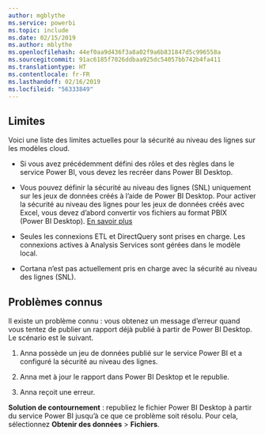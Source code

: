```yaml
---
author: mgblythe
ms.service: powerbi
ms.topic: include
ms.date: 02/15/2019
ms.author: mblythe
ms.openlocfilehash: 44ef0aa9d436f3a8a02f9a6b831847d5c996558a
ms.sourcegitcommit: 91ac6185f7026ddbaa925dc54057bb742b4fa411
ms.translationtype: HT
ms.contentlocale: fr-FR
ms.lasthandoff: 02/16/2019
ms.locfileid: "56333849"
---
```

## <a name="limitations"></a>Limites

Voici une liste des limites actuelles pour la sécurité au niveau des lignes sur les modèles cloud.

* Si vous avez précédemment défini des rôles et des règles dans le service Power BI, vous devez les recréer dans Power BI Desktop.

* Vous pouvez définir la sécurité au niveau des lignes (SNL) uniquement sur les jeux de données créés à l’aide de Power BI Desktop. Pour activer la sécurité au niveau des lignes pour les jeux de données créés avec Excel, vous devez d’abord convertir vos fichiers au format PBIX (Power BI Desktop). [En savoir plus](../desktop-import-excel-workbooks.md)

* Seules les connexions ETL et DirectQuery sont prises en charge. Les connexions actives à Analysis Services sont gérées dans le modèle local.

* Cortana n’est pas actuellement pris en charge avec la sécurité au niveau des lignes (SNL).

## <a name="known-issues"></a>Problèmes connus

Il existe un problème connu : vous obtenez un message d’erreur quand vous tentez de publier un rapport déjà publié à partir de Power BI Desktop. Le scénario est le suivant.

1. Anna possède un jeu de données publié sur le service Power BI et a configuré la sécurité au niveau des lignes.

1. Anna met à jour le rapport dans Power BI Desktop et le republie.

1. Anna reçoit une erreur.

**Solution de contournement** : republiez le fichier Power BI Desktop à partir du service Power BI jusqu’à ce que ce problème soit résolu. Pour cela, sélectionnez **Obtenir des données** > **Fichiers**.
